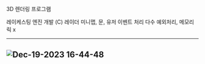 3D 렌더링 프로그램

레이케스팅 엔진 개발 (C)
레이더 미니맵, 문, 유저 이벤트 처리
다수 예외처리, 메모리 릭 x

---
![Dec-19-2023 16-44-48](https://github.com/insubkim/cub3d/assets/37211885/ba467eff-e017-4c84-a18f-b71c875652a4)
---

